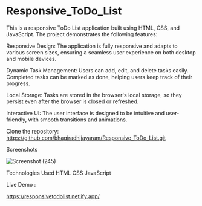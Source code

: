 # Responsive_ToDo_List

This is a responsive ToDo List application built using HTML, CSS, and JavaScript. The project demonstrates the following features:

Responsive Design: The application is fully responsive and adapts to various screen sizes, ensuring a seamless user experience on both desktop and mobile devices.

Dynamic Task Management: Users can add, edit, and delete tasks easily. Completed tasks can be marked as done, helping users keep track of their progress.

Local Storage: Tasks are stored in the browser's local storage, so they persist even after the browser is closed or refreshed.

Interactive UI: The user interface is designed to be intuitive and user-friendly, with smooth transitions and animations.

Clone the repository: https://github.com/bhagiradhijayaram/Responsive_ToDo_List.git

Screenshots

![Screenshot (245)](https://github.com/bhagiradhijayaram/Responsive_ToDo_List/assets/116064700/a2251402-6efa-4e2a-bff4-90d53ba74526)


Technologies Used
HTML
CSS
JavaScript

Live Demo :

https://responsivetodolist.netlify.app/
